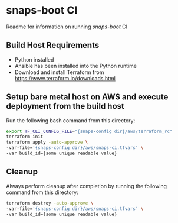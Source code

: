 # snaps-boot CI
Readme for information on running _snaps-boot_ CI

## Build Host Requirements

  - Python installed
  - Ansible has been installed into the Python runtime
  - Download and install Terraform from <https://www.terraform.io/downloads.html>

## Setup bare metal host on AWS and execute deployment from the build host
    
Run the following bash command from this directory:
```bash
export TF_CLI_CONFIG_FILE="{snaps-config dir}/aws/terraform_rc"
terraform init
terraform apply -auto-approve \
-var-file='{snaps-config dir}/aws/snaps-ci.tfvars' \
-var build_id={some unique readable value}
```

## Cleanup
Always perform cleanup after completion by running the following command from this directory:
```bash
terraform destroy -auto-approve \
-var-file='{snaps-config dir}/aws/snaps-ci.tfvars' \
-var build_id={some unique readable value}
```